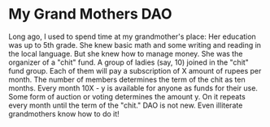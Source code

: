 # My Grand Mothers DAO

Long ago, I used to spend time at my grandmother's place: Her education was up to 5th grade. She knew basic math and some writing and reading in the local language. But she knew how to manage money. She was the organizer of a "chit" fund. A group of ladies (say, 10) joined in the "chit" fund group. Each of them will pay a subscription of X amount of rupees per month. The number of members determines the term of the chit as ten months. Every month 10X - y is available for anyone as funds for their use. Some form of auction or voting determines the amount y. On it repeats every month until the term of the "chit." DAO is not new. Even illiterate grandmothers know how to do it!
